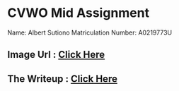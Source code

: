 # CVWO Mid Assignment

Name: Albert Sutiono
 Matriculation Number: A0219773U

## Image Url : [Click Here](https://github.com/albertsutz/CVWO-OneTodo/blob/master/mid-assignment/Default%20Startup%20Page.jpg)
## The Writeup : [Click Here](https://github.com/albertsutz/CVWO-OneTodo/blob/master/mid-assignment/CVWO%20Mid%20Assignment%20Writeup.pdf)




